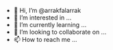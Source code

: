 - 👋 Hi, I’m @arrakfalarrak
- 👀 I’m interested in ...
- 🌱 I’m currently learning ...
- 💞️ I’m looking to collaborate on ...
- 📫 How to reach me ...

<!---
arrakfalarrak/arrakfalarrak is a ✨ special ✨ repository because its `README.md` (this file) appears on your GitHub profile.
You can click the Preview link to take a look at your changes.
--->
